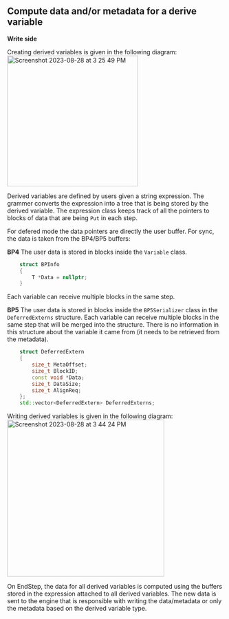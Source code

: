 ## Compute data and/or metadata for a derive variable

**Write side**

Creating derived variables is given in the following diagram:
<img width="304" alt="Screenshot 2023-08-28 at 3 25 49 PM" src="https://github.com/anagainaru/ADIOS2-addons/assets/16229479/9b73177a-40c5-41bd-88ed-f10fea2b4c83">

Derived variables are defined by users given a string expression. The grammer converts the expression into a tree that is being stored by the derived variable. The expression class keeps track of all the pointers to blocks of data that are being `Put` in each step.

For defered mode the data pointers are directly the user buffer. For sync, the data is taken from the BP4/BP5 buffers:

**BP4** 
The user data is stored in blocks inside the `Variable` class.
```c++
    struct BPInfo
    {
        T *Data = nullptr;
    }
```
Each variable can receive multiple blocks in the same step.

**BP5**
The user data is stored in blocks inside the `BP5Serializer` class in the `DeferredExterns` structure. 
Each variable can receive multiple blocks in the same step that will be merged into the structure. 
There is no information in this structure about the variable it came from (it needs to be retrieved from the metadata).

```c++
    struct DeferredExtern
    {
        size_t MetaOffset;
        size_t BlockID;
        const void *Data;
        size_t DataSize;
        size_t AlignReq;
    };
    std::vector<DeferredExtern> DeferredExterns;
```

Writing derived variables is given in the following diagram:
<img width="365" alt="Screenshot 2023-08-28 at 3 44 24 PM" src="https://github.com/anagainaru/ADIOS2-addons/assets/16229479/1b7bb96b-4b84-428a-a273-ec8f884010f7">

On EndStep, the data for all derived variables is computed using the buffers stored in the expression attached to all derived variables. The new data is sent to the engine that is responsible with writing the data/metadata or only the metadata based on the derived variable type.
